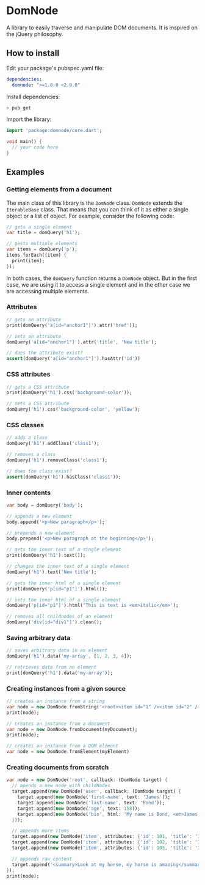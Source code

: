 # DomNode

A library to easily traverse and manipulate DOM documents. It is inspired on the jQuery philosophy.

## How to install

Edit your package's pubspec.yaml file:
```yaml
dependencies:
  domnode: ">=1.0.0 <2.0.0"
```

Install dependencies:
```bash
> pub get
```

Import the library:
```dart
import 'package:domnode/core.dart';

void main() {
  // your code here
}
```

## Examples

### Getting elements from a document

The main class of this library is the `DomNode` class. `DomNode` extends the `IterableBase` class. That means that you can think of it as either a single object or a list of object. For example, consider the following code:

```dart
// gets a single element
var title = domQuery('h1');

// gests multiple elements
var items = domQuery('p');
items.forEach((item) {
  print(item);
});
```

In both cases, the `domQuery` function returns a `DomNode` object. But in the first case, we are using it to access a single element and in the other case we are accessing multiple elements.

### Attributes

```dart
// gets an attribute
print(domQuery('a[id="anchor1"]').attr('href'));

// sets an attribute
domQuery('a[id="anchor1"]').attr('title', 'New title');

// does the attribute exist?
assert(domQuery('a[id="anchor1"]').hasAttr('id'))
```

### CSS attributes

```dart
// gets a CSS attribute
print(domQuery('h1').css('background-color'));

// sets a CSS attribute
domQuery('h1').css('background-color', 'yellow');
```

### CSS classes

```dart
// adds a class
domQuery('h1').addClass('class1');

// removes a class
domQuery('h1').removeClass('class1');

// does the class exist?
assert(domQuery('h1').hasClass('class1'));
```

### Inner contents

```dart
var body = domQuery('body');

// appends a new element
body.append('<p>New paragraph</p>');

// prepends a new element
body.prepend('<p>New paragraph at the beginning</p>');

// gets the inner text of a single element
print(domQuery('h1').text());

// changes the inner text of a single element
domQuery('h1').text('New title');

// gets the inner html of a single element
print(domQuery('p[id="p1"]').html());

// sets the inner html of a single element
domQuery('p[id="p1"]').html('This is text is <em>italic</em>');

// removes all childnodes of an element
domQuery('div[id="div1"]').clean();
```

### Saving arbitrary data

```dart
// saves arbitrary data in an element
domQuery('h1').data('my-array', [1, 2, 3, 4]);

// retrieves data from an element
print(domQuery('h1').data('my-array'));
```

### Creating instances from a given source
```dart
// creates an instance from a string
var node = new DomNode.fromString('<root><item id="1" /><item id="2" /><item id="3" /></root>');
print(node);

// creates an instance from a document
var node = new DomNode.fromDocument(myDocument);
print(node);

// creates an instance from a DOM element
var node = new DomNode.fromElement(myElement)
```

### Creating documents from scratch
```dart
var node = new DomNode('root', callback: (DomNode target) {
  // apends a new node with childNodes
  target.append(new DomNode('user', callback: (DomNode target) {
    target.append(new DomNode('first-name', text: 'James'));
    target.append(new DomNode('last-name', text: 'Bond'));
    target.append(new DomNode('age', text: 158));
    target.append(new DomNode('bio', html: 'My name is Bond, <em>James Bond</em>'));
  }));

  // appends more items
  target.append(new DomNode('item', attributes: {'id': 101, 'title': 'Item 1'}));
  target.append(new DomNode('item', attributes: {'id': 102, 'title': 'Item 2'}));
  target.append(new DomNode('item', attributes: {'id': 103, 'title': 'Item 3'}));

  // appends raw content
  target.append('<summary>Look at my horse, my horse is amazing</summary>');
});
print(node);
```
